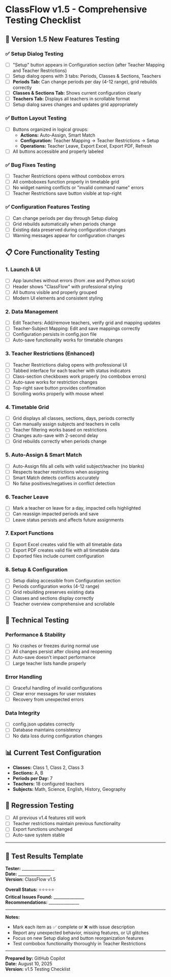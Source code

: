 # ClassFlow v1.5 - Comprehensive Testing Checklist

## 🚀 **Version 1.5 New Features Testing**

### ✅ **Setup Dialog Testing**
- [ ] "Setup" button appears in Configuration section (after Teacher Mapping and Teacher Restrictions)
- [ ] Setup dialog opens with 3 tabs: Periods, Classes & Sections, Teachers
- [ ] **Periods Tab:** Can change periods per day (4-12 range), grid rebuilds correctly
- [ ] **Classes & Sections Tab:** Shows current configuration clearly
- [ ] **Teachers Tab:** Displays all teachers in scrollable format
- [ ] Setup dialog saves changes and updates grid appropriately

### ✅ **Button Layout Testing**
- [ ] Buttons organized in logical groups:
  - **Actions:** Auto-Assign, Smart Match
  - **Configuration:** Teacher Mapping → Teacher Restrictions → Setup
  - **Operations:** Teacher Leave, Export Excel, Export PDF, Refresh
- [ ] All buttons accessible and properly labeled

### ✅ **Bug Fixes Testing**
- [ ] Teacher Restrictions opens without combobox errors
- [ ] All comboboxes function properly in timetable grid
- [ ] No widget naming conflicts or "invalid command name" errors
- [ ] Teacher Restrictions save button visible at top-right

### ✅ **Configuration Features Testing**
- [ ] Can change periods per day through Setup dialog
- [ ] Grid rebuilds automatically when periods change
- [ ] Existing data preserved during configuration changes
- [ ] Warning messages appear for configuration changes

## 📋 **Core Functionality Testing**

### 1. **Launch & UI**
- [ ] App launches without errors (from .exe and Python script)
- [ ] Header shows "ClassFlow" with professional styling
- [ ] All buttons visible and properly grouped
- [ ] Modern UI elements and consistent styling

### 2. **Data Management**
- [ ] Edit Teachers: Add/remove teachers, verify grid and mapping updates
- [ ] Teacher-Subject Mapping: Edit and save mappings correctly
- [ ] Configuration persists in config.json file
- [ ] Auto-save functionality works for timetable changes

### 3. **Teacher Restrictions (Enhanced)**
- [ ] Teacher Restrictions dialog opens with professional UI
- [ ] Tabbed interface for each teacher with status indicators
- [ ] Class-section checkboxes work properly (no combobox errors)
- [ ] Auto-save works for restriction changes
- [ ] Top-right save button provides confirmation
- [ ] Scrolling works properly with mouse wheel

### 4. **Timetable Grid**
- [ ] Grid displays all classes, sections, days, periods correctly
- [ ] Can manually assign subjects and teachers in cells
- [ ] Teacher filtering works based on restrictions
- [ ] Changes auto-save with 2-second delay
- [ ] Grid rebuilds correctly when periods change

### 5. **Auto-Assign & Smart Match**
- [ ] Auto-Assign fills all cells with valid subject/teacher (no blanks)
- [ ] Respects teacher restrictions when assigning
- [ ] Smart Match detects conflicts accurately
- [ ] No false positives/negatives in conflict detection

### 6. **Teacher Leave**
- [ ] Mark a teacher on leave for a day, impacted cells highlighted
- [ ] Can reassign impacted periods and save
- [ ] Leave status persists and affects future assignments

### 7. **Export Functions**
- [ ] Export Excel creates valid file with all timetable data
- [ ] Export PDF creates valid file with all timetable data
- [ ] Exported files include current configuration

### 8. **Setup & Configuration**
- [ ] Setup dialog accessible from Configuration section
- [ ] Periods configuration works (4-12 range)
- [ ] Grid rebuilding preserves existing data
- [ ] Classes and sections display correctly
- [ ] Teacher overview comprehensive and scrollable

## 🔧 **Technical Testing**

### **Performance & Stability**
- [ ] No crashes or freezes during normal use
- [ ] All changes persist after closing and reopening
- [ ] Auto-save doesn't impact performance
- [ ] Large teacher lists handle properly

### **Error Handling**
- [ ] Graceful handling of invalid configurations
- [ ] Clear error messages for user mistakes
- [ ] Recovery from unexpected errors

### **Data Integrity**
- [ ] config.json updates correctly
- [ ] Database maintains consistency
- [ ] No data loss during configuration changes

## 📊 **Current Test Configuration**
- **Classes:** Class 1, Class 2, Class 3
- **Sections:** A, B
- **Periods per Day:** 7
- **Teachers:** 18 configured teachers
- **Subjects:** Math, Science, English, History, Geography

## 🎯 **Regression Testing**
- [ ] All previous v1.4 features still work
- [ ] Teacher restrictions maintain previous functionality
- [ ] Export functions unchanged
- [ ] Auto-save system stable

---

## 📝 **Test Results Template**

**Tester:** ________________  
**Date:** ________________  
**Version:** ClassFlow v1.5  

**Overall Status:** ⭐⭐⭐⭐⭐  
**Critical Issues Found:** _______________  
**Recommendations:** _______________  

---

**Notes:**
- Mark each item as ✅ complete or ❌ with issue description
- Report any unexpected behavior, missing features, or UI glitches
- Focus on new Setup dialog and button reorganization features
- Test combobox functionality thoroughly in Teacher Restrictions

---

**Prepared by:** GitHub Copilot  
**Date:** August 10, 2025  
**Version:** v1.5 Testing Checklist
